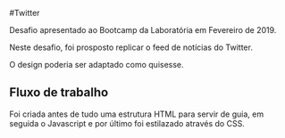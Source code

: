 #Twitter

Desafio apresentado ao Bootcamp da Laboratória em Fevereiro de 2019. 

Neste desafio, foi prosposto replicar o feed de notícias do Twitter. 

O design poderia ser adaptado como quisesse.

## Fluxo de trabalho

Foi criada antes de tudo uma estrutura HTML para servir de guia, em seguida o Javascript e por último foi estilazado através do CSS. 

